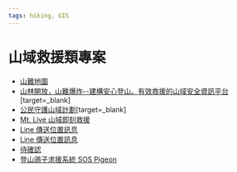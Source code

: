 ```yaml
---
tags: hiking, GIS
---
```


# 山域救援類專案

- [山難地圖](https://g0v.hackmd.io/bfr4QLIaQAuQ4jD2xWYOag)
- [山林開放，山難爆炸--建構安心登山、有效救援的山域安全資訊平台](https://presidential-hackathon.taiwan.gov.tw/Proposal/Proposallist.aspx)[target=_blank]
- [公民守護山域計劃](https://presidential-hackathon.taiwan.gov.tw/Proposal/Proposallist.aspx)[target=_blank]
- [Mt. Live 山域即刻救援](https://grants.g0v.tw/projects/589046b082223f001e02297b)
- [Line 傳送位置訊息](https://www.facebook.com/groups/taiwan.topo/permalink/2363134067175526/)
- [Line 傳送位置訊息](https://www.facebook.com/groups/683591415464479/permalink/1515649112258701/)
- [待確認](https://enn.tw/?p=65606)
- [登山鴿子求援系統 SOS Pigeon](https://g0v.hackmd.io/D-tK6nKLQgiVyWsUCDw9TQ)
